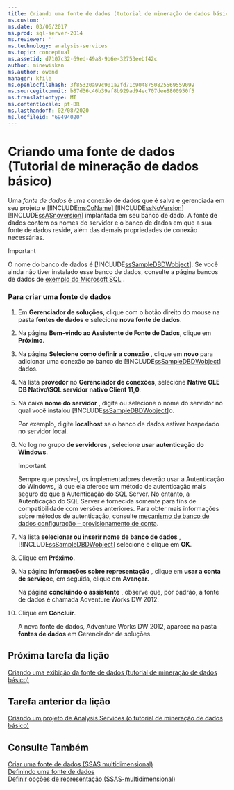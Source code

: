 ```yaml
---
title: Criando uma fonte de dados (tutorial de mineração de dados básico) | Microsoft Docs
ms.custom: ''
ms.date: 03/06/2017
ms.prod: sql-server-2014
ms.reviewer: ''
ms.technology: analysis-services
ms.topic: conceptual
ms.assetid: d7107c32-69ed-49a8-9b6e-32753eebf42c
author: minewiskan
ms.author: owend
manager: kfile
ms.openlocfilehash: 3f85320a99c901a2fd71c9048750825569559099
ms.sourcegitcommit: b87d36c46b39af8b929ad94ec707dee8800950f5
ms.translationtype: MT
ms.contentlocale: pt-BR
ms.lasthandoff: 02/08/2020
ms.locfileid: "69494020"
---
```

# <a name="creating-a-data-source-basic-data-mining-tutorial"></a>Criando uma fonte de dados (Tutorial de mineração de dados básico)
  Uma *fonte de dados* é uma conexão de dados que é salva e gerenciada em seu projeto e [!INCLUDE[msCoName](../includes/msconame-md.md)] [!INCLUDE[ssNoVersion](../includes/ssnoversion-md.md)] [!INCLUDE[ssASnoversion](../includes/ssasnoversion-md.md)] implantada em seu banco de dado. A fonte de dados contém os nomes do servidor e o banco de dados em que a sua fonte de dados reside, além das demais propriedades de conexão necessárias.  
  
> [!IMPORTANT]  
>  O nome do banco de dados é [!INCLUDE[ssSampleDBDWobject](../includes/sssampledbdwobject-md.md)]. Se você ainda não tiver instalado esse banco de dados, consulte a página bancos de dados de [exemplo do Microsoft SQL](https://go.microsoft.com/fwlink/?LinkId=88417) .  
  
### <a name="to-create-a-data-source"></a>Para criar uma fonte de dados  
  
1.  Em **Gerenciador de soluções**, clique com o botão direito do mouse na pasta **fontes de dados** e selecione **nova fonte de dados**.  
  
2.  Na página **Bem-vindo ao Assistente de Fonte de Dados**, clique em **Próximo**.  
  
3.  Na página **Selecione como definir a conexão** , clique em **novo** para adicionar uma conexão ao banco de [!INCLUDE[ssSampleDBDWobject](../includes/sssampledbdwobject-md.md)] dados.  
  
4.  Na lista **provedor** no **Gerenciador de conexões**, selecione **Native OLE DB Nativo\SQL servidor nativo Client 11,0**.  
  
5.  Na caixa **nome do servidor** , digite ou selecione o nome do servidor no qual você instalou [!INCLUDE[ssSampleDBDWobject](../includes/sssampledbdwobject-md.md)]o.  
  
     Por exemplo, digite **localhost** se o banco de dados estiver hospedado no servidor local.  
  
6.  No log no grupo **de servidores** , selecione **usar autenticação do Windows**.  
  
    > [!IMPORTANT]  
    >  Sempre que possível, os implementadores deverão usar a Autenticação do Windows, já que ela oferece um método de autenticação mais seguro do que a Autenticação do SQL Server. No entanto, a Autenticação do SQL Server é fornecida somente para fins de compatibilidade com versões anteriores. Para obter mais informações sobre métodos de autenticação, consulte [mecanismo de banco de dados configuração – provisionamento de conta](../../2014/sql-server/install/database-engine-configuration-account-provisioning.md).  
  
7.  Na lista **selecionar ou inserir nome de banco de dados** , [!INCLUDE[ssSampleDBDWobject](../includes/sssampledbdwobject-md.md)] selecione e clique em **OK**.  
  
8.  Clique em **Próximo**.  
  
9. Na página **informações sobre representação** , clique em **usar a conta de serviço**e, em seguida, clique em **Avançar**.  
  
     Na página **concluindo o assistente** , observe que, por padrão, a fonte de dados é chamada Adventure Works DW 2012.  
  
10. Clique em **Concluir**.  
  
     A nova fonte de dados, Adventure Works DW 2012, aparece na pasta **fontes de dados** em Gerenciador de soluções.  
  
## <a name="next-task-in-lesson"></a>Próxima tarefa da lição  
 [Criando uma exibição da fonte de dados &#40;tutorial de mineração de dados básico&#41;](../../2014/tutorials/creating-a-data-source-view-basic-data-mining-tutorial.md)  
  
## <a name="previous-task-in-lesson"></a>Tarefa anterior da lição  
 [Criando um projeto de Analysis Services &#40;o tutorial de mineração de dados básico&#41;](../../2014/tutorials/creating-an-analysis-services-project-basic-data-mining-tutorial.md)  
  
## <a name="see-also"></a>Consulte Também  
 [Criar uma fonte de dados &#40;SSAS multidimensional&#41;](https://docs.microsoft.com/analysis-services/multidimensional-models/create-a-data-source-ssas-multidimensional)   
 [Definindo uma fonte de dados](../analysis-services/lesson-1-2-defining-a-data-source.md)   
 [Definir opções de representação &#40;SSAS-multidimensional&#41;](https://docs.microsoft.com/analysis-services/multidimensional-models/set-impersonation-options-ssas-multidimensional)  
  
  
